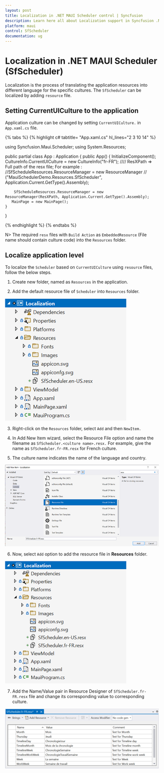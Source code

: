 ```yaml
---
layout: post
title: Localization in .NET MAUI Scheduler control | Syncfusion
description: Learn here all about Localization support in Syncfusion .NET MAUI Scheduler (SfScheduler) control and more.
platform: maui
control: SfScheduler
documentation: ug
---
```


# Localization in .NET MAUI Scheduler (SfScheduler)

Localization is the process of translating the application resources into different language for the specific cultures. The `SfScheduler` can be localized by adding `resource` file. 

## Setting CurrentUICulture to the application

Application culture can be changed by setting `CurrentUICulture.` in `App.xaml.cs` file.

{% tabs %}
{% highlight c# tabtitle= "App.xaml.cs" hl_lines="2 3 10 14" %}

using Syncfusion.Maui.Scheduler;
using System.Resources;

public partial class App : Application
{
	public App()
	{
		InitializeComponent();
		CultureInfo.CurrentUICulture = new CultureInfo("fr-FR");
      //// ResXPath => Full path of the resx file; For example : //SfScheduleResources.ResourceManager = new ResourceManager
      // ("MauiSchedulerDemo.Resources.SfScheduler", Application.Current.GetType().Assembly);

		SfScheduleResources.ResourceManager = new ResourceManager(ResXPath, Application.Current.GetType().Assembly);
	   MainPage = new MainPage();
	}
}

{% endhighlight %}
{% endtabs %}

N>
The required `resx` files with `Build Action` as `EmbeddedResource` (File name should contain culture code) into the `Resources` folder.

## Localize application level

To localize the `Scheduler` based on `CurrentUICulture` using `resource` files, follow the below steps.

   1. Create new folder, named as `Resources` in the application.

   2. Add the default resource file of `Scheduler` into `Resources` folder.

   ![addition-of-default-resource-file-of-maui-Scheduler-into-resources-folder](images/localization/addition-of-default-resource-file-of-maui-Scheduler-into-resources-folder.png)

   3. Right-click on the `Resources` folder, select `Add` and then `NewItem.`

   4. In Add New Item wizard, select the Resource File option and name the filename as `SfScheduler.<culture name>.resx.` For example, give the name as `SfScheduler.fr-FR.resx` for French culture.

   5. The culture name indicates the name of the language and country.

   ![shows-the-name-of-resource-file-to-be-added-for-maui-scheduler](images/localization/shows-the-name-of-resource-file-to-be-added-for-maui-scheduler.png)

   6. Now, select `Add` option to add the resource file in **Resources** folder.

   ![shows-the-added-resource-file-for-french-language-in-maui-scheduler](images/localization/shows-the-added-resource-file-for-french-language-in-maui-scheduler.png)

   7. Add the Name/Value pair in Resource Designer of `SfScheduler.fr-FR.resx` file and change its corresponding value to corresponding culture.

   ![shows-the-added-resource-file-name-value-pair-in-the-resource-designer-in-maui-scheduler](images/localization/shows-the-added-resource-file-name-value-pair-in-the-resource-designer-in-maui-scheduler.png)